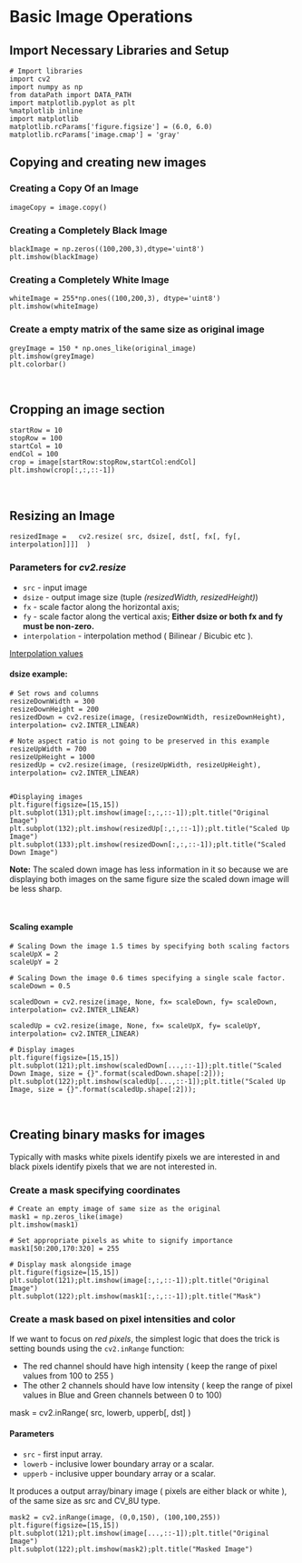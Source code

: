 # Basic Image Operations

## Import Necessary Libraries and Setup 
```
# Import libraries
import cv2
import numpy as np
from dataPath import DATA_PATH
import matplotlib.pyplot as plt
%matplotlib inline
import matplotlib
matplotlib.rcParams['figure.figsize'] = (6.0, 6.0)
matplotlib.rcParams['image.cmap'] = 'gray'
```

## Copying and creating new images
### Creating a Copy Of an Image
```
imageCopy = image.copy()
```

### Creating a Completely Black Image

```
blackImage = np.zeros((100,200,3),dtype='uint8')
plt.imshow(blackImage)
```

### Creating a Completely White Image
```
whiteImage = 255*np.ones((100,200,3), dtype='uint8')
plt.imshow(whiteImage)
```

### Create a empty matrix of the same size as original image
```
greyImage = 150 * np.ones_like(original_image)
plt.imshow(greyImage)
plt.colorbar()
```

<br>

## Cropping an image section
```
startRow = 10
stopRow = 100
startCol = 10
endCol = 100
crop = image[startRow:stopRow,startCol:endCol]
plt.imshow(crop[:,:,::-1])
```
<br>

## Resizing an Image
```
resizedImage =   cv2.resize( src, dsize[, dst[, fx[, fy[, interpolation]]]]  )
```

### Parameters for *cv2.resize*
- `src` - input image
- `dsize` - output image size  (tuple *(resizedWidth, resizedHeight)*)
- `fx` - scale factor along the horizontal axis;
- `fy` - scale factor along the vertical axis; **Either dsize or both fx and fy must be non-zero.**
- `interpolation` - interpolation method ( Bilinear / Bicubic etc ).

[Interpolation values](https://docs.opencv.org/4.1.0/da/d54/group__imgproc__transform.html#ga5bb5a1fea74ea38e1a5445ca803ff121)


#### dsize example:
```
# Set rows and columns
resizeDownWidth = 300
resizeDownHeight = 200
resizedDown = cv2.resize(image, (resizeDownWidth, resizeDownHeight), interpolation= cv2.INTER_LINEAR)

# Note aspect ratio is not going to be preserved in this example
resizeUpWidth = 700
resizeUpHeight = 1000
resizedUp = cv2.resize(image, (resizeUpWidth, resizeUpHeight), interpolation= cv2.INTER_LINEAR)


#Displaying images
plt.figure(figsize=[15,15])
plt.subplot(131);plt.imshow(image[:,:,::-1]);plt.title("Original Image")
plt.subplot(132);plt.imshow(resizedUp[:,:,::-1]);plt.title("Scaled Up Image")
plt.subplot(133);plt.imshow(resizedDown[:,:,::-1]);plt.title("Scaled Down Image")

```
**Note:**
The scaled down image has less information in it so because we are displaying both images on the same figure size the scaled down image will be less sharp. 

<br>

#### Scaling example
```
# Scaling Down the image 1.5 times by specifying both scaling factors
scaleUpX = 2
scaleUpY = 2

# Scaling Down the image 0.6 times specifying a single scale factor.
scaleDown = 0.5

scaledDown = cv2.resize(image, None, fx= scaleDown, fy= scaleDown, interpolation= cv2.INTER_LINEAR)

scaledUp = cv2.resize(image, None, fx= scaleUpX, fy= scaleUpY, interpolation= cv2.INTER_LINEAR)

# Display images
plt.figure(figsize=[15,15])
plt.subplot(121);plt.imshow(scaledDown[...,::-1]);plt.title("Scaled Down Image, size = {}".format(scaledDown.shape[:2]));
plt.subplot(122);plt.imshow(scaledUp[...,::-1]);plt.title("Scaled Up Image, size = {}".format(scaledUp.shape[:2]));
```

<br>

## Creating binary masks for images
Typically with masks white pixels identify pixels we are interested in and black pixels identify pixels that we are not interested in.

### Create a mask specifying coordinates
```
# Create an empty image of same size as the original
mask1 = np.zeros_like(image)
plt.imshow(mask1)

# Set appropriate pixels as white to signify importance
mask1[50:200,170:320] = 255

# Display mask alongside image
plt.figure(figsize=[15,15])
plt.subplot(121);plt.imshow(image[:,:,::-1]);plt.title("Original Image")
plt.subplot(122);plt.imshow(mask1[:,:,::-1]);plt.title("Mask")
```

### Create a mask based on pixel intensities and color 

If we want to focus on *red pixels*, the simplest logic that does the trick is setting bounds using the `cv2.inRange` function:
- The red channel should have high intensity ( keep the range of pixel values from 100 to 255 )
- The other 2 channels should have low intensity ( keep the range of pixel values in Blue and Green channels between 0 to 100)

mask    =    cv2.inRange(    src, lowerb, upperb[, dst]    )

#### Parameters
- `src` - first input array.
- `lowerb` - inclusive lower boundary array or a scalar.
- `upperb` - inclusive upper boundary array or a scalar.

It produces a output array/binary image ( pixels are either black or white ), of the same size as src and CV_8U type. 

```
mask2 = cv2.inRange(image, (0,0,150), (100,100,255))
plt.figure(figsize=[15,15])
plt.subplot(121);plt.imshow(image[...,::-1]);plt.title("Original Image")
plt.subplot(122);plt.imshow(mask2);plt.title("Masked Image")
```


